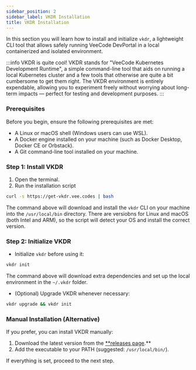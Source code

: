 ```yaml
---
sidebar_position: 2
sidebar_label: VKDR Installation
title: VKDR Installation
---
```


In this section you will learn how to install and initialize `vkdr`, a lightweight CLI tool that allows safely running VeeCode DevPortal in a local containerized and isolated environment.

:::info VKDR is quite cool!
VKDR stands for "VeeCode Kubernetes Development Runtime", a simple command-line tool that aids on running a local Kubernetes cluster and a few tools that otherwise are quite a bit cumbersome to get them right. The VKDR environment is entirely expendable, allowing you to experiment freely without worrying about long-term impacts — perfect for testing and development purposes. 
:::

### Prerequisites

Before you begin, ensure the following prerequisites are met:

- A Linux or macOS shell (Windows users can use WSL).
- A Docker engine installed on your machine (such as Docker Desktop, Docker CE or Orbstack).
- A Git command-line tool installed on your machine.

### Step 1: Install VKDR

1. Open the terminal.
2. Run the installation script

```sh
curl -s https://get-vkdr.vee.codes | bash
```

The command above will download and install the `vkdr` CLI on your machine into the `/usr/local/bin` directory. There are versiobns for Linux and macOS (both Intel and ARM), so the script will detect your OS and install the correct version.

### Step 2: Initialize VKDR

- Initialize `vkdr` before using it:

```sh
vkdr init
```

The command above will download extra dependencies and set up the local environment in the `~/.vkdr` folder.

- (Optional) Upgrade VKDR whenever necessary:

```sh
vkdr upgrade && vkdr init
```

### Manual Installation (Alternative)

If you prefer, you can install VKDR manually:

1. Download the latest version from the [**releases page](https://github.com/veecode-platform/vkdr/releases).**
2. Add the executable to your PATH (suggested: `/usr/local/bin/`).

If everything is set, proceed to the next step.